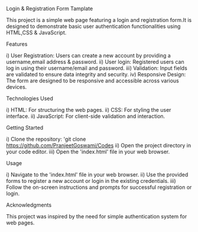 Login & Registration Form Tamplate

This project is a simple web page featuring a login and registration form.It is designed to demonstrate basic user authentication functionalities using HTML,CSS & JavaScript.

Features

i) User Registration: Users can create a new account by providing a username,email address & password.
ii) User login: Registered users can log in using their username/email and password.
iii) Validation: Input fields are validated to ensure data integrity and security.
iv) Responsive Design: The form are designed to be responsive and accessible across various devices.

Technologies Used

i) HTML: For structuring the web pages.
ii) CSS: For styling the user interface.
ii) JavaScript: For client-side validation and interaction.

Getting Started

i) Clone the repository: 'git clone https://github.com/PranjeetGoswami/Codes
ii) Open the project directory in your code editor.
iii) Open the 'index.html' file in your web browser.

Usage

i) Navigate to the 'index.html' file in your web browser.
ii) Use the provided forms to register a new account or login in the existing credentials.
iii) Follow the on-screen instructions and prompts for successful registration or login.

Acknowledgments

This project was inspired by the need for simple authentication system for web pages.

